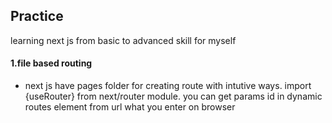 ## Practice
learning next js from basic to advanced skill for myself

#### 1.file based routing
- next js have pages folder for creating route with intutive ways. import {useRouter} from next/router module. you can get params id in dynamic routes element from url what you enter on browser

